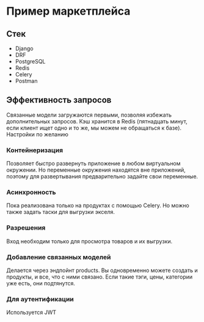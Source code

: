 # Пример маркетплейса

## Стек

- Django
- DRF
- PostgreSQL
- Redis
- Celery
- Postman

## Эффективность запросов

Связанные модели загружаются первыми, позволяя избежать дополнительных запросов.
Кэш хранится в Redis (пятнадцать минут, если клиент ищет одно и то же, мы можем не обращаться к базе). Настройки по желанию

### Контейнеризация

Позволяет быстро развернуть приложение в любом виртуальном окружении. Но переменные окружения находятся вне приложений, поэтому для развертывания предварительно задайте свои переменные.

### Асинхронность

Пока реализована только на продуктах с помощью Celery. Но можно также задать таски для выгрузки экселя.

### Разрешения

Вход необходим только для просмотра товаров и их выгрузки.

### Добавление связанных моделей

Делается через эндпойнт products. Вы одновременно можете создать и продукты, и все, что с ними связано. Если такие тэги, цены, категории уже есть, они подтянутся.

### Для аутентификации

Используется JWT